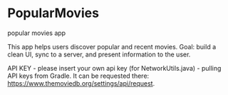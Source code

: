 # PopularMovies
popular movies app

This app helps users discover popular and recent movies. 
Goal: build a clean UI, sync to a server, and present information to the user.

API KEY - please insert your own api key (for NetworkUtils.java) - pulling API keys from Gradle. It can be requested there: https://www.themoviedb.org/settings/api/request.
